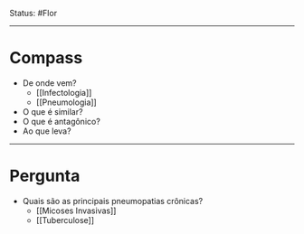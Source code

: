 Status: #Flor 

---
# Compass
- De onde vem?
	- [[Infectologia]]
	- [[Pneumologia]]
- O que é similar?
- O que é antagônico?
- Ao que leva?

----
# Pergunta
- Quais são as principais pneumopatias crônicas?
	- [[Micoses Invasivas]]
	- [[Tuberculose]]